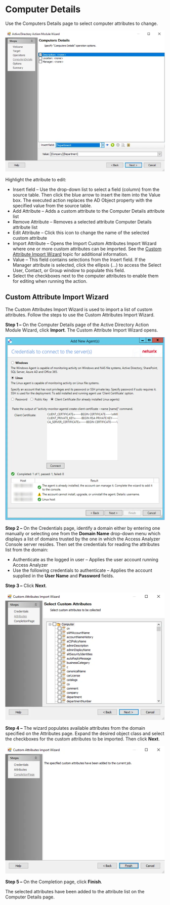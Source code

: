 # Computer Details

Use the Computers Details page to select computer attributes to change.

![Active Directory Action Module Wizard Computer Details page](../../../../../../../static/img/product_docs/accessanalyzer/admin/action/activedirectory/operations/computerdetails.webp)

Highlight the attribute to edit:

- Insert field – Use the drop-down list to select a field (column) from the source table. Then click
  the blue arrow to insert the item into the Value box. The executed action replaces the AD Object
  property with the specified value from the source table.
- Add Attribute – Adds a custom attribute to the Computer Details attribute list
- Remove Attribute – Removes a selected attribute Computer Details attribute list
- Edit Attribute – Click this icon to change the name of the selected custom attribute
- Import Attribute – Opens the Import Custom Attributes Import Wizard where one or more custom
  attributes can be imported. See the
  [Custom Attribute Import Wizard](#custom-attribute-import-wizard) topic for additional
  information.
- Value – This field contains selections from the Insert field. If the Manager attribute is
  selected, click the ellipsis (…) to access the Select User, Contact, or Group window to populate
  this field.
- Select the checkboxes next to the computer attributes to enable them for editing when running the
  action.

## Custom Attribute Import Wizard

The Custom Attributes Import Wizard is used to import a list of custom attributes. Follow the steps
to use the Custom Attributes Import Wizard.

**Step 1 –** On the Computer Details page of the Active Directory Action Module Wizard, click
**Import**. The Custom Attribute Import Wizard opens.

![Custom Attributes Import Wizard Credentials page](../../../../../../../static/img/product_docs/activitymonitor/activitymonitor/install/agent/credentials.webp)

**Step 2 –** On the Credentials page, identify a domain either by entering one manually or selecting
one from the **Domain Name** drop-down menu which displays a list of domains trusted by the one in
which the Access Analyzer Console server resides. Then set the credentials for reading the
attributes list from the domain:

- Authenticate as the logged in user – Applies the user account running Access Analyzer
- Use the following credentials to authenticate – Applies the account supplied in the **User Name**
  and **Password** fields.

**Step 3 –** Click **Next**.

![Custom Attributes Import Wizard Attributes page](../../../../../../../static/img/product_docs/accessanalyzer/admin/action/activedirectory/operations/attributescomputer.webp)

**Step 4 –** The wizard populates available attributes from the domain specified on the Attributes
page. Expand the desired object class and select the checkboxes for the custom attributes to be
imported. Then click **Next**.

![Custom Attributes Import Wizard Completion page](../../../../../../../static/img/product_docs/accessanalyzer/admin/action/activedirectory/operations/completionpage.webp)

**Step 5 –** On the Completion page, click **Finish**.

The selected attributes have been added to the attribute list on the Computer Details page.
